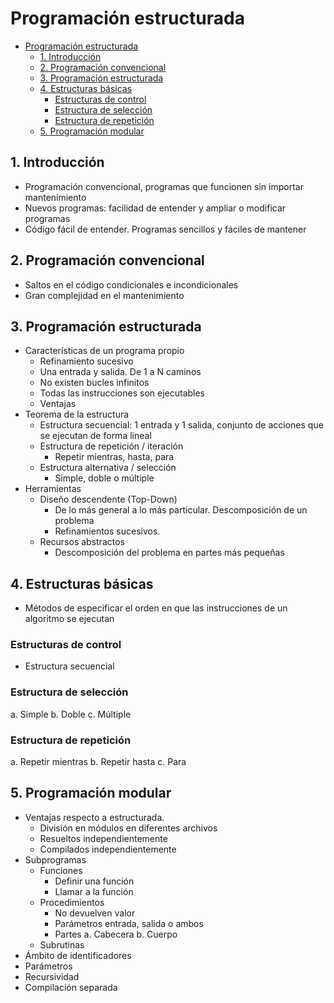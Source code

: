 # Programación estructurada

- [Programación estructurada](#programaci%C3%B3n-estructurada)
  - [1. Introducción](#1-introducci%C3%B3n)
  - [2.	Programación convencional](#2-programaci%C3%B3n-convencional)
  - [3.	Programación estructurada](#3-programaci%C3%B3n-estructurada)
  - [4.	Estructuras básicas](#4-estructuras-b%C3%A1sicas)
    - [Estructuras de control](#estructuras-de-control)
    - [Estructura de selección](#estructura-de-selecci%C3%B3n)
    - [Estructura de repetición](#estructura-de-repetici%C3%B3n)
  - [5. Programación modular](#5-programaci%C3%B3n-modular)

## 1. Introducción

- Programación convencional, programas que funcionen sin importar mantenimiento
- Nuevos programas: facilidad de entender y ampliar o modificar programas 
- Código fácil de entender. Programas sencillos y fáciles de mantener 

## 2.	Programación convencional

- Saltos en el código condicionales e incondicionales
- Gran complejidad en el mantenimiento

## 3.	Programación estructurada

- Características de un programa propio
	- Refinamiento sucesivo
	- Una entrada y salida. De 1 a N caminos
	- No existen bucles infinitos
	- Todas las instrucciones son ejecutables
	- Ventajas
- Teorema de la estructura
	- Estructura secuencial: 1 entrada y 1 salida, conjunto de acciones que se ejecutan de forma lineal
	- Estructura de repetición / iteración
		- Repetir mientras, hasta, para
	- Estructura alternativa / selección
		- Simple, doble o múltiple
- Herramientas
	- Diseño descendente (Top-Down)
		- De lo más general a lo más particular. Descomposición de un problema
		- Refinamientos sucesivos. 
	- Recursos abstractos
		- Descomposición del problema en partes más pequeñas

## 4.	Estructuras básicas

- Métodos de especificar el orden en que las instrucciones de un algoritmo se ejecutan

### Estructuras de control

  - Estructura secuencial

### Estructura de selección

a.	Simple
b.	Doble
c.	Múltiple

### Estructura de repetición

a.	Repetir mientras
b.	Repetir hasta
c.	Para

## 5. Programación modular

- Ventajas respecto a estructurada.
	- División en módulos en diferentes archivos
	- Resueltos independientemente
	- Compilados independientemente
- Subprogramas
	- Funciones
		- Definir una función
		- Llamar a la función
	- Procedimientos
		- No devuelven valor
		- Parámetros entrada, salida o ambos
		- Partes
a.	Cabecera
b.	Cuerpo
	- Subrutinas
- Ámbito de identificadores
- Parámetros
- Recursividad
- Compilación separada
